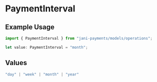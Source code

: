 # PaymentInterval

## Example Usage

```typescript
import { PaymentInterval } from "jani-payments/models/operations";

let value: PaymentInterval = "month";
```

## Values

```typescript
"day" | "week" | "month" | "year"
```
